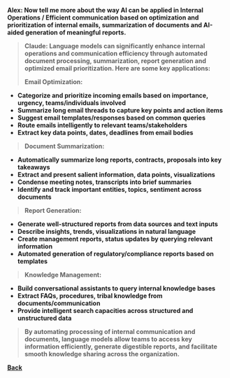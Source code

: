 <b>Alex:<b> Now tell me more about the way AI can be applied in Internal Operations / Efficient communication based on optimization and prioritization of internal emails, summarization of documents and AI-aided generation of meaningful reports.

> <b>Claude:</b> Language models can significantly enhance internal operations and communication efficiency through automated document processing, summarization, report generation and optimized email prioritization. Here are some key applications:
>
> Email Optimization:
- Categorize and prioritize incoming emails based on importance, urgency, teams/individuals involved
- Summarize long email threads to capture key points and action items 
- Suggest email templates/responses based on common queries
- Route emails intelligently to relevant teams/stakeholders
- Extract key data points, dates, deadlines from email bodies

> Document Summarization:
- Automatically summarize long reports, contracts, proposals into key takeaways
- Extract and present salient information, data points, visualizations
- Condense meeting notes, transcripts into brief summaries
- Identify and track important entities, topics, sentiment across documents

> Report Generation:
- Generate well-structured reports from data sources and text inputs
- Describe insights, trends, visualizations in natural language
- Create management reports, status updates by querying relevant information
- Automated generation of regulatory/compliance reports based on templates

>Knowledge Management:
- Build conversational assistants to query internal knowledge bases
- Extract FAQs, procedures, tribal knowledge from documents/communication
- Provide intelligent search capacities across structured and unstructured data

> By automating processing of internal communication and documents, language models allow teams to access key information efficiently, generate digestible reports, and facilitate smooth knowledge sharing across the organization.

[Back]()
